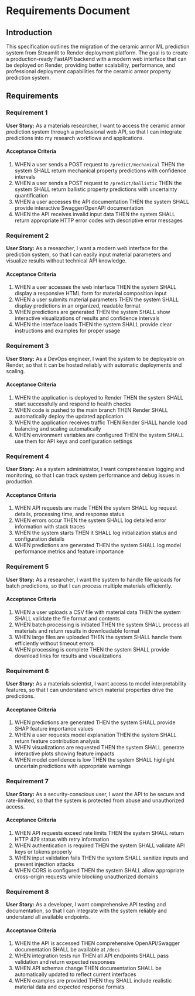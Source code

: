 # Requirements Document

## Introduction

This specification outlines the migration of the ceramic armor ML prediction system from Streamlit to Render deployment platform. The goal is to create a production-ready FastAPI backend with a modern web interface that can be deployed on Render, providing better scalability, performance, and professional deployment capabilities for the ceramic armor property prediction system.

## Requirements

### Requirement 1

**User Story:** As a materials researcher, I want to access the ceramic armor prediction system through a professional web API, so that I can integrate predictions into my research workflows and applications.

#### Acceptance Criteria

1. WHEN a user sends a POST request to `/predict/mechanical` THEN the system SHALL return mechanical property predictions with confidence intervals
2. WHEN a user sends a POST request to `/predict/ballistic` THEN the system SHALL return ballistic property predictions with uncertainty quantification
3. WHEN a user accesses the API documentation THEN the system SHALL provide interactive Swagger/OpenAPI documentation
4. WHEN the API receives invalid input data THEN the system SHALL return appropriate HTTP error codes with descriptive error messages

### Requirement 2

**User Story:** As a researcher, I want a modern web interface for the prediction system, so that I can easily input material parameters and visualize results without technical API knowledge.

#### Acceptance Criteria

1. WHEN a user accesses the web interface THEN the system SHALL display a responsive HTML form for material composition input
2. WHEN a user submits material parameters THEN the system SHALL display predictions in an organized, readable format
3. WHEN predictions are generated THEN the system SHALL show interactive visualizations of results and confidence intervals
4. WHEN the interface loads THEN the system SHALL provide clear instructions and examples for proper usage

### Requirement 3

**User Story:** As a DevOps engineer, I want the system to be deployable on Render, so that it can be hosted reliably with automatic deployments and scaling.

#### Acceptance Criteria

1. WHEN the application is deployed to Render THEN the system SHALL start successfully and respond to health checks
2. WHEN code is pushed to the main branch THEN Render SHALL automatically deploy the updated application
3. WHEN the application receives traffic THEN Render SHALL handle load balancing and scaling automatically
4. WHEN environment variables are configured THEN the system SHALL use them for API keys and configuration settings

### Requirement 4

**User Story:** As a system administrator, I want comprehensive logging and monitoring, so that I can track system performance and debug issues in production.

#### Acceptance Criteria

1. WHEN API requests are made THEN the system SHALL log request details, processing time, and response status
2. WHEN errors occur THEN the system SHALL log detailed error information with stack traces
3. WHEN the system starts THEN it SHALL log initialization status and configuration details
4. WHEN predictions are generated THEN the system SHALL log model performance metrics and feature importance

### Requirement 5

**User Story:** As a researcher, I want the system to handle file uploads for batch predictions, so that I can process multiple materials efficiently.

#### Acceptance Criteria

1. WHEN a user uploads a CSV file with material data THEN the system SHALL validate the file format and contents
2. WHEN batch processing is initiated THEN the system SHALL process all materials and return results in downloadable format
3. WHEN large files are uploaded THEN the system SHALL handle them efficiently without timeout errors
4. WHEN processing is complete THEN the system SHALL provide download links for results and visualizations

### Requirement 6

**User Story:** As a materials scientist, I want access to model interpretability features, so that I can understand which material properties drive the predictions.

#### Acceptance Criteria

1. WHEN predictions are generated THEN the system SHALL provide SHAP feature importance values
2. WHEN a user requests model explanation THEN the system SHALL return feature contribution analysis
3. WHEN visualizations are requested THEN the system SHALL generate interactive plots showing feature impacts
4. WHEN model confidence is low THEN the system SHALL highlight uncertain predictions with appropriate warnings

### Requirement 7

**User Story:** As a security-conscious user, I want the API to be secure and rate-limited, so that the system is protected from abuse and unauthorized access.

#### Acceptance Criteria

1. WHEN API requests exceed rate limits THEN the system SHALL return HTTP 429 status with retry information
2. WHEN authentication is required THEN the system SHALL validate API keys or tokens properly
3. WHEN input validation fails THEN the system SHALL sanitize inputs and prevent injection attacks
4. WHEN CORS is configured THEN the system SHALL allow appropriate cross-origin requests while blocking unauthorized domains

### Requirement 8

**User Story:** As a developer, I want comprehensive API testing and documentation, so that I can integrate with the system reliably and understand all available endpoints.

#### Acceptance Criteria

1. WHEN the API is accessed THEN comprehensive OpenAPI/Swagger documentation SHALL be available at `/docs`
2. WHEN integration tests run THEN all API endpoints SHALL pass validation and return expected responses
3. WHEN API schemas change THEN documentation SHALL be automatically updated to reflect current interfaces
4. WHEN examples are provided THEN they SHALL include realistic material data and expected response formats